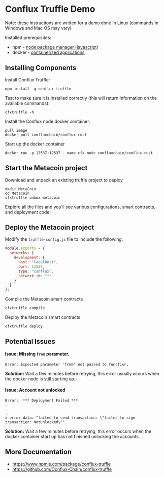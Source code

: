 # Conflux Truffle Demo

Note: these instructions are written for a demo done in Linux (commands in Windows and Mac OS may vary)

Installed prerequisites:
* npm - [node package manager (javascript)](https://nodejs.org/en/)
* docker - [containerized applications](https://docs.docker.com/get-docker/)

## Installing Components
Install Conflux Truffle:
```
npm install -g conflux-truffle
```
Test to make sure it is installed correctly (this will return information on the available commands):
```
cfxtruffle -h
```

Install the Conflux node docker container:
```
pull image
docker pull confluxchain/conflux-rust
```
Start up the docker container
```
docker run -p 12537:12537 --name cfx-node confluxchain/conflux-rust
```

## Start the Metacoin project
Download and unpack an existing truffle project to deploy
```
mkdir MetaCoin
cd MetaCoin
cfxtruffle unbox metacoin
```

Explore all the files and you'll see various configurations, smart contracts, and deployment code!

## Deploy the Metacoin project
Modify the `truffle-config.js` file to include the following:
```js
module.exports = {
  networks: {
    development: {
      host: "localhost",
      port: 12537,
      type: "conflux",
      network_id: "*"
    }
  }
};
```

Compile the Metacoin smart contracts
```
cfxtruffle compile
```

Deploy the Metacoin smart contracts
```
cfxtruffle deploy
```

## Potential Issues
#### Issue: Missing `from` parameter.
```
Error: Expected parameter 'from' not passed to function.
```
**Solution:** Wait a few minutes before retrying, this error usually occurs when the docker node is still starting up.

#### Issue: Account not unlocked
```
Error:  *** Deployment Failed ***
.
.
.
> error data: "failed to send transaction: \"failed to sign
transaction: NotUnlocked\"".
```
**Solution:** Wait a few minutes before retrying, this error occurs when the docker container start up has not finished unlocking the accounts.

## More Documentation
* https://www.npmjs.com/package/conflux-truffle
* https://github.com/Conflux-Chain/conflux-truffle

